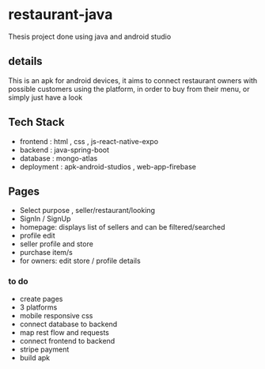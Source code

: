 # restaurant-java #
Thesis project done using java and android studio

## details ##
This is an apk for android devices, it aims to connect restaurant owners with possible customers using the platform, in order to buy from their menu, or simply just have a look

## Tech Stack ##
- frontend : html , css , js-react-native-expo
- backend : java-spring-boot
- database : mongo-atlas
- deployment : apk-android-studios , web-app-firebase

## Pages ##
- Select purpose , seller/restaurant/looking
- SignIn / SignUp
- homepage: displays list of sellers and can be filtered/searched
- profile edit
- seller profile and store
- purchase item/s
- for owners: edit store / profile details

### to do ###
- create pages
- 3 platforms
- mobile responsive css
- connect database to backend
- map rest flow and requests
- connect frontend to backend
- stripe payment
- build apk
